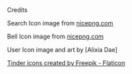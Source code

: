 Credits

Search Icon image from <a href="nicepng.com/downpng/u2t4u2w7i1q8a9t4_png-file-search-button-icon-png/">nicepng.com</a>

Bell Icon image from <a href="https://www.nicepng.com/downpng/u2e6t4i1i1w7r5i1_alarm-bell-ringing-vector-bell-ring-icon-png/">nicepng.com</a>

User Icon image and art by [Alixia Dae]

<a href="https://www.flaticon.com/free-icons/tinder" title="tinder icons">Tinder icons created by Freepik - Flaticon</a>